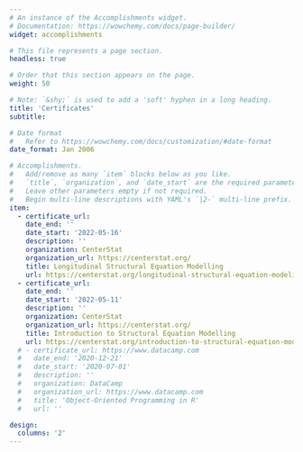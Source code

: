 ```yaml
---
# An instance of the Accomplishments widget.
# Documentation: https://wowchemy.com/docs/page-builder/
widget: accomplishments

# This file represents a page section.
headless: true

# Order that this section appears on the page.
weight: 50

# Note: `&shy;` is used to add a 'soft' hyphen in a long heading.
title: 'Certificates'
subtitle:

# Date format
#   Refer to https://wowchemy.com/docs/customization/#date-format
date_format: Jan 2006

# Accomplishments.
#   Add/remove as many `item` blocks below as you like.
#   `title`, `organization`, and `date_start` are the required parameters.
#   Leave other parameters empty if not required.
#   Begin multi-line descriptions with YAML's `|2-` multi-line prefix.
item:
  - certificate_url:
    date_end: ''
    date_start: '2022-05-16'
    description: ''
    organization: CenterStat
    organization_url: https://centerstat.org/
    title: Longitudinal Structural Equation Modelling
    url: https://centerstat.org/longitudinal-structural-equation-modeling-async/
  - certificate_url: 
    date_end: ''
    date_start: '2022-05-11'
    description: ''
    organization: CenterStat
    organization_url: https://centerstat.org/
    title: Introduction to Structural Equation Modelling
    url: https://centerstat.org/introduction-to-structural-equation-modeling-async/
  # - certificate_url: https://www.datacamp.com
  #   date_end: '2020-12-21'
  #   date_start: '2020-07-01'
  #   description: ''
  #   organization: DataCamp
  #   organization_url: https://www.datacamp.com
  #   title: 'Object-Oriented Programming in R'
  #   url: ''

design:
  columns: '2'
---
```

